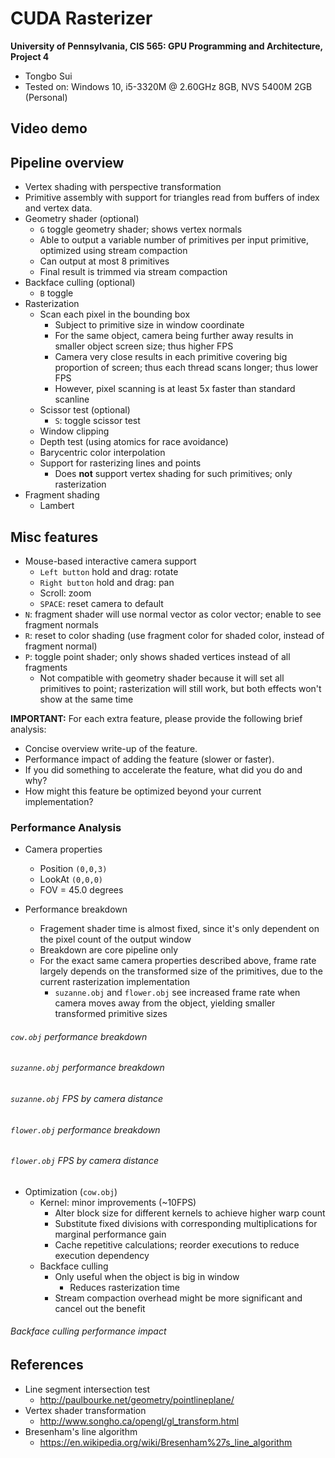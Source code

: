 CUDA Rasterizer
===============

**University of Pennsylvania, CIS 565: GPU Programming and Architecture, Project 4**

* Tongbo Sui
* Tested on: Windows 10, i5-3320M @ 2.60GHz 8GB, NVS 5400M 2GB (Personal)

## Video demo

## Pipeline overview

* Vertex shading with perspective transformation
* Primitive assembly with support for triangles read from buffers of index and vertex data.
* Geometry shader (optional)
  * `G` toggle geometry shader; shows vertex normals
  * Able to output a variable number of primitives per input primitive, optimized using stream compaction
  * Can output at most 8 primitives
  * Final result is trimmed via stream compaction
* Backface culling (optional)
  * `B` toggle
* Rasterization
  * Scan each pixel in the bounding box
    * Subject to primitive size in window coordinate
    * For the same object, camera being further away results in smaller object screen size; thus higher FPS
    * Camera very close results in each primitive covering big proportion of screen; thus each thread scans longer; thus lower FPS
    * However, pixel scanning is at least 5x faster than standard scanline
  * Scissor test (optional)
    * `S`: toggle scissor test
  * Window clipping
  * Depth test (using atomics for race avoidance)
  * Barycentric color interpolation
  * Support for rasterizing lines and points
      * Does **not** support vertex shading for such primitives; only rasterization
* Fragment shading
  * Lambert

## Misc features
* Mouse-based interactive camera support
  * `Left button` hold and drag: rotate
  * `Right button` hold and drag: pan
  * Scroll: zoom
  * `SPACE`: reset camera to default
* `N`: fragment shader will use normal vector as color vector; enable to see fragment normals
* `R`: reset to color shading (use fragment color for shaded color, instead of fragment normal)
* `P`: toggle point shader; only shows shaded vertices instead of all fragments
  * Not compatible with geometry shader because it will set all primitives to point; rasterization will still work, but both effects won't show at the same time

**IMPORTANT:**
For each extra feature, please provide the following brief analysis:

* Concise overview write-up of the feature.
* Performance impact of adding the feature (slower or faster).
* If you did something to accelerate the feature, what did you do and why?
* How might this feature be optimized beyond your current implementation?

### Performance Analysis

* Camera properties
  * Position `(0,0,3)`
  * LookAt `(0,0,0)`
  * FOV = 45.0 degrees

* Performance breakdown
  * Fragement shader time is almost fixed, since it's only dependent on the pixel count of the output window
  * Breakdown are core pipeline only
  * For the exact same camera properties described above, frame rate largely depends on the transformed size of the primitives, due to the current rasterization implementation
    * `suzanne.obj` and `flower.obj` see increased frame rate when camera moves away from the object, yielding smaller transformed primitive sizes

###### `cow.obj` performance breakdown

###### `suzanne.obj` performance breakdown

###### `suzanne.obj` FPS by camera distance

###### `flower.obj` performance breakdown

###### `flower.obj` FPS by camera distance

* Optimization (`cow.obj`)
  * Kernel: minor improvements (~10FPS)
    * Alter block size for different kernels to achieve higher warp count
    * Substitute fixed divisions with corresponding multiplications for marginal performance gain
    * Cache repetitive calculations; reorder executions to reduce execution dependency
  * Backface culling
    * Only useful when the object is big in window
      * Reduces rasterization time
    * Stream compaction overhead might be more significant and cancel out the benefit

###### Backface culling performance impact

## References

* Line segment intersection test
  * http://paulbourke.net/geometry/pointlineplane/
* Vertex shader transformation
  * http://www.songho.ca/opengl/gl_transform.html
* Bresenham's line algorithm
  * https://en.wikipedia.org/wiki/Bresenham%27s_line_algorithm